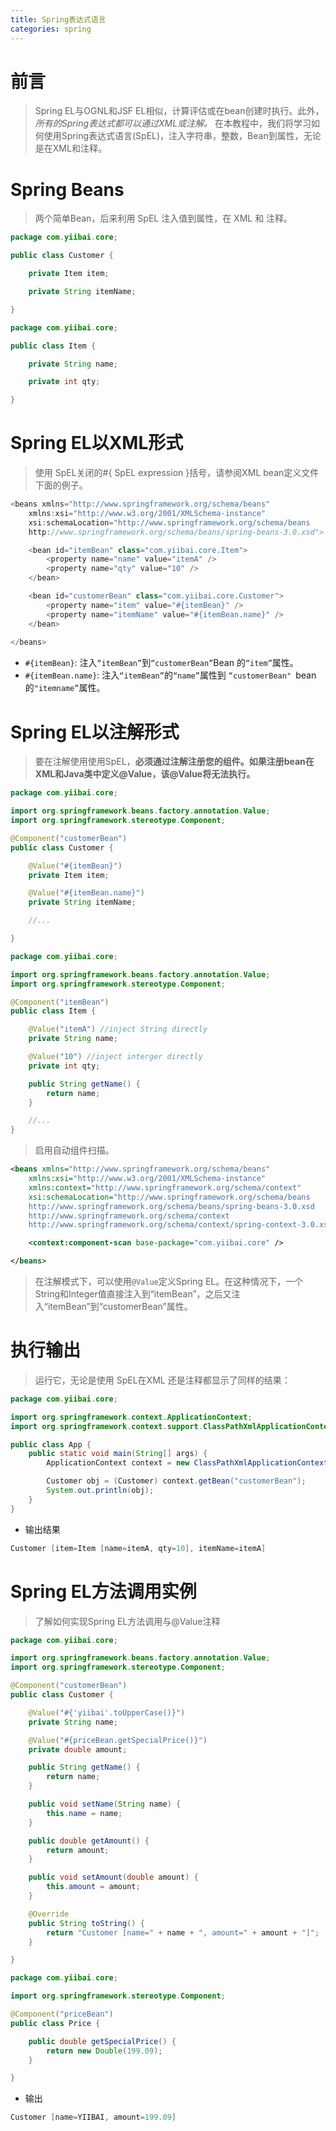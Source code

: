 ```yaml
---
title: Spring表达式语言
categories: spring
---
```


# 前言
> Spring EL与OGNL和JSF EL相似，计算评估或在bean创建时执行。此外，*所有的Spring表达式都可以通过XML或注解。*
在本教程中，我们将学习如何使用Spring表达式语言(SpEL)，注入字符串，整数，Bean到属性，无论是在XML和注释。

# Spring Beans
> 两个简单Bean，后来利用 SpEL 注入值到属性，在 XML 和 注释。

``` java
package com.yiibai.core;

public class Customer {

	private Item item;

	private String itemName;

}
```
``` java
package com.yiibai.core;

public class Item {

	private String name;

	private int qty;

}
```

# Spring EL以XML形式
> 使用 SpEL关闭的#{ SpEL expression }括号，请参阅XML bean定义文件下面的例子。
``` java
<beans xmlns="http://www.springframework.org/schema/beans"
	xmlns:xsi="http://www.w3.org/2001/XMLSchema-instance"
	xsi:schemaLocation="http://www.springframework.org/schema/beans
	http://www.springframework.org/schema/beans/spring-beans-3.0.xsd">

	<bean id="itemBean" class="com.yiibai.core.Item">
		<property name="name" value="itemA" />
		<property name="qty" value="10" />
	</bean>

	<bean id="customerBean" class="com.yiibai.core.Customer">
		<property name="item" value="#{itemBean}" />
		<property name="itemName" value="#{itemBean.name}" />
	</bean>
	
</beans>
```
- `#{itemBean}`: 注入`“itemBean”`到`“customerBean”`Bean 的`“item”`属性。
- `#{itemBean.name}`: 注入`“itemBean”`的`“name”`属性到 `“customerBean" `bean的`"itemname”`属性。

# Spring EL以注解形式
> 要在注解使用使用SpEL，**必须通过注解注册您的组件。如果注册bean在XML和Java类中定义@Value，该@Value将无法执行。**
``` java
package com.yiibai.core;

import org.springframework.beans.factory.annotation.Value;
import org.springframework.stereotype.Component;

@Component("customerBean")
public class Customer {

	@Value("#{itemBean}")
	private Item item;

	@Value("#{itemBean.name}")
	private String itemName;

	//...

}
```
``` java
package com.yiibai.core;

import org.springframework.beans.factory.annotation.Value;
import org.springframework.stereotype.Component;

@Component("itemBean")
public class Item {

	@Value("itemA") //inject String directly
	private String name;

	@Value("10") //inject interger directly
	private int qty;

	public String getName() {
		return name;
	}

	//...
}
```
> 启用自动组件扫描。

``` xml
<beans xmlns="http://www.springframework.org/schema/beans"
	xmlns:xsi="http://www.w3.org/2001/XMLSchema-instance" 
	xmlns:context="http://www.springframework.org/schema/context"
	xsi:schemaLocation="http://www.springframework.org/schema/beans
	http://www.springframework.org/schema/beans/spring-beans-3.0.xsd
	http://www.springframework.org/schema/context
	http://www.springframework.org/schema/context/spring-context-3.0.xsd">

	<context:component-scan base-package="com.yiibai.core" />

</beans>
```
> 在注解模式下，可以使用`@Value`定义Spring EL。在这种情况下，一个String和Integer值直接注入到“itemBean”，之后又注入“itemBean”到“customerBean”属性。

# 执行输出
> 运行它，无论是使用 SpEL在XML 还是注释都显示了同样的结果：

``` java
package com.yiibai.core;

import org.springframework.context.ApplicationContext;
import org.springframework.context.support.ClassPathXmlApplicationContext;

public class App {
	public static void main(String[] args) {
	    ApplicationContext context = new ClassPathXmlApplicationContext("applicationContext.xml");

	    Customer obj = (Customer) context.getBean("customerBean");
	    System.out.println(obj);
	}
}
```
- 输出结果
``` java
Customer [item=Item [name=itemA, qty=10], itemName=itemA]
```

# Spring EL方法调用实例
> 了解如何实现Spring EL方法调用与@Value注释
``` java
package com.yiibai.core;

import org.springframework.beans.factory.annotation.Value;
import org.springframework.stereotype.Component;

@Component("customerBean")
public class Customer {

	@Value("#{'yiibai'.toUpperCase()}")
	private String name;

	@Value("#{priceBean.getSpecialPrice()}")
	private double amount;

	public String getName() {
		return name;
	}

	public void setName(String name) {
		this.name = name;
	}

	public double getAmount() {
		return amount;
	}

	public void setAmount(double amount) {
		this.amount = amount;
	}

	@Override
	public String toString() {
		return "Customer [name=" + name + ", amount=" + amount + "]";
	}

}
```
``` java
package com.yiibai.core;

import org.springframework.stereotype.Component;

@Component("priceBean")
public class Price {

	public double getSpecialPrice() {
		return new Double(199.09);
	}

}
```
- 输出
``` java
Customer [name=YIIBAI, amount=199.09]
```

# 